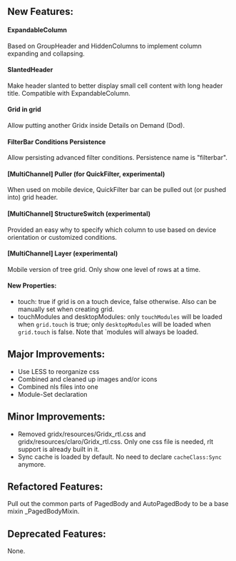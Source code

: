 ## New Features:
#### ExpandableColumn
Based on GroupHeader and HiddenColumns to implement column expanding and collapsing.
#### SlantedHeader
Make header slanted to better display small cell content with long header title. Compatible with ExpandableColumn.
#### Grid in grid
Allow putting another Gridx inside Details on Demand (Dod).
#### FilterBar Conditions Persistence
Allow persisting advanced filter conditions. Persistence name is "filterbar".
#### [MultiChannel] Puller (for QuickFilter, experimental)
When used on mobile device, QuickFilter bar can be pulled out (or pushed into) grid header.
#### [MultiChannel] StructureSwitch (experimental)
Provided an easy why to specify which column to use based on device orientation or customized conditions.
#### [MultiChannel] Layer (experimental)
Mobile version of tree grid. Only show one level of rows at a time.
#### New Properties:
* touch: true if grid is on a touch device, false otherwise. Also can be manually set when creating grid.
* touchModules and desktopModules: only `touchModules` will be loaded when `grid.touch` is true; only `desktopModules` will be loaded when `grid.touch` is false. Note that `modules will always be loaded.

## Major Improvements:
* Use LESS to reorganize css
* Combined and cleaned up images and/or icons
* Combined nls files into one
* Module-Set declaration

## Minor Improvements:
* Removed gridx/resources/Gridx_rtl.css and gridx/resources/claro/Gridx_rtl.css. Only one css file is needed, rlt support is already built in it.
* Sync cache is loaded by default. No need to declare `cacheClass:Sync` anymore.

## Refactored Features:
Pull out the common parts of PagedBody and AutoPagedBody to be a base mixin _PagedBodyMixin.

## Deprecated Features:
None.